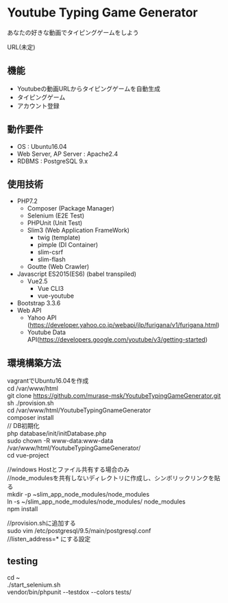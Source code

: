 # Youtube Typing Game Generator

あなたの好きな動画でタイピングゲームをしよう

URL(未定)

## 機能
  - Youtubeの動画URLからタイピングゲームを自動生成
  - タイピングゲーム
  - アカウント登録

## 動作要件
  - OS : Ubuntu16.04
  - Web Server, AP Server : Apache2.4
  - RDBMS : PostgreSQL 9.x

## 使用技術
  - PHP7.2
    - Composer (Package Manager)
    - Selenium (E2E Test)
    - PHPUnit (Unit Test)
    - Slim3 (Web Application FrameWork)
      - twig (template)
      - pimple (DI Container)
      - slim-csrf
      - slim-flash
    - Goutte (Web Crawler)
  - Javascript ES2015(ES6) (babel transpiled)
    - Vue2.5
      - Vue CLI3
      - vue-youtube
  - Bootstrap 3.3.6
  - Web API
    - Yahoo API (https://developer.yahoo.co.jp/webapi/jlp/furigana/v1/furigana.html)
    - Youtube Data API(https://developers.google.com/youtube/v3/getting-started)

## 環境構築方法
vagrantでUbuntu16.04を作成  
cd /var/www/html  
git clone https://github.com/murase-msk/YoutubeTypingGameGenerator.git  
sh ./provision.sh  
cd /var/www/html/YoutubeTypingGnameGenerator  
composer install  
// DB初期化  
php database/init/initDatabase.php  
sudo chown -R www-data:www-data /var/www/html/YoutubeTypingGameGenerator/  
cd vue-project

//windows Hostとファイル共有する場合のみ  
//node_modulesを共有しないディレクトリに作成し、シンボリックリンクを貼る  
mkdir -p ~slim_app_node_modules/node_modules  
ln -s ~/slim_app_node_modules/node_modules/ node_modules  
npm install  

//provision.shに追加する  
sudo vim /etc/postgresql/9.5/main/postgresql.conf  
//listen_address=* にする設定

## testing
cd ~  
./start_selenium.sh  
vendor/bin/phpunit --testdox --colors tests/

